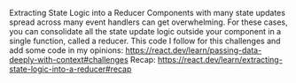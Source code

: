 Extracting State Logic into a Reducer
Components with many state updates spread across many event handlers can get overwhelming. For these cases, you can consolidate all the state update logic outside your component in a single function, called a reducer.
This code I follow for this challenges and add some code in my opinions:
        https://react.dev/learn/passing-data-deeply-with-context#challenges
Recap:
        https://react.dev/learn/extracting-state-logic-into-a-reducer#recap
